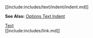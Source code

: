 [[include:includes/text/indent/indent.md]]

**See Also:** [Options Text Indent](/build-include/pages/Docs/Main/Options/text/indent/index.html)

[Text](../index.html)  
[[include:includes/link.md]]